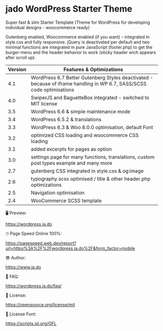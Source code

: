 # jado WordPress Starter Theme

Super fast & slim Starter Template (Theme for WordPress for developing individual designs - woocommerce ready)

Gutenberg enabled, Woocommerce enabled (if you want) - integrated in style.css and fully responsive. 
jQuery is deactivated per default and two minimal functions are integrated in pure JavaScript (footer.php) to get the burger-menu and the header behavior to work (sticky header wich appears after scroll up).


| Version | Features & Optimizations |
| ------- | ------- |
| 4.1 | WordPress 6.7 Better Gutenberg Styles deactivated - because of iframe handling in WP 6.7, SASS/SCSS code optimisations  |
| 4.0 | SwiperJS and BaguetteBox integrated - switched to MIT license |
| 3.5 | WordPress 6.6 & simple maintenance mode |
| 3.4 | WordPress 6.5.2 & translations |
| 3.3 | WordPress 6.3 & Woo 8.0.0 optimisation, default Font |
| 3.2 | optimized CSS loading and woocommerce CSS loading |
| 3.1 | added excerpts for pages as option |
| 3.0 | settings page for many functions, translations, custom post types example and many more |
| 2.7 | gutenberg CSS integrated in style.css & og:image |
| 2.6 | typography.scss optimised / title & other header.php optimizations |
| 2.5 | Navigation optimisation |
| 2.4 | WooCommerce SCSS template |



🖥 Preview:

https://wordpress.ja.do

⏱ Page Speed Online 100%:

https://pagespeed.web.dev/report?url=https%3A%2F%2Fwordpress.ja.do%2F&form_factor=mobile

😎 Author:

https://www.ja.do

🤷 FAQ:

https://wordpress.ja.do/faq/

📃 License:

https://opensource.org/license/mit

📃 License Font: 

https://scripts.sil.org/OFL
